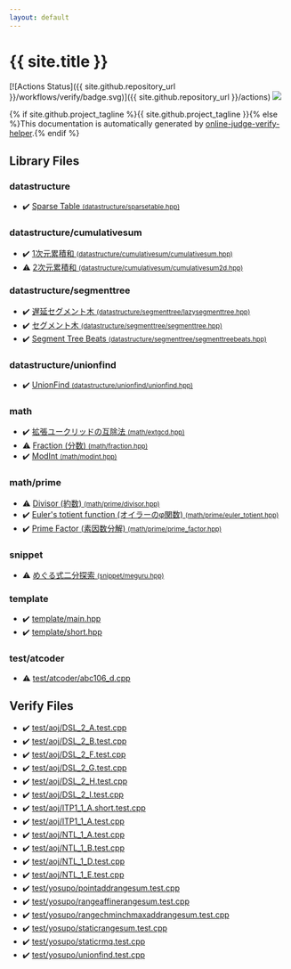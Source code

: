 ```yaml
---
layout: default
---
```


<!-- mathjax config similar to math.stackexchange -->
<script type="text/javascript" async
  src="https://cdnjs.cloudflare.com/ajax/libs/mathjax/2.7.5/MathJax.js?config=TeX-MML-AM_CHTML">
</script>
<script type="text/x-mathjax-config">
  MathJax.Hub.Config({
    TeX: { equationNumbers: { autoNumber: "AMS" }},
    tex2jax: {
      inlineMath: [ ['$','$'] ],
      processEscapes: true
    },
    "HTML-CSS": { matchFontHeight: false },
    displayAlign: "left",
    displayIndent: "2em"
  });
</script>

<script type="text/javascript" src="https://cdnjs.cloudflare.com/ajax/libs/jquery/3.4.1/jquery.min.js"></script>
<script src="https://cdn.jsdelivr.net/npm/jquery-balloon-js@1.1.2/jquery.balloon.min.js" integrity="sha256-ZEYs9VrgAeNuPvs15E39OsyOJaIkXEEt10fzxJ20+2I=" crossorigin="anonymous"></script>
<script type="text/javascript" src="assets/js/copy-button.js"></script>
<link rel="stylesheet" href="assets/css/copy-button.css" />


# {{ site.title }}

[![Actions Status]({{ site.github.repository_url }}/workflows/verify/badge.svg)]({{ site.github.repository_url }}/actions)
<a href="{{ site.github.repository_url }}"><img src="https://img.shields.io/github/last-commit/{{ site.github.owner_name }}/{{ site.github.repository_name }}" /></a>

{% if site.github.project_tagline %}{{ site.github.project_tagline }}{% else %}This documentation is automatically generated by <a href="https://github.com/kmyk/online-judge-verify-helper">online-judge-verify-helper</a>.{% endif %}

## Library Files

<div id="8dc87745f885a4cc532acd7b15b8b5fe"></div>

### datastructure

* :heavy_check_mark: <a href="library/datastructure/sparsetable.hpp.html">Sparse Table <small>(datastructure/sparsetable.hpp)</small></a>


<div id="053d19836570d3243deead9fd40452d5"></div>

### datastructure/cumulativesum

* :heavy_check_mark: <a href="library/datastructure/cumulativesum/cumulativesum.hpp.html">1次元累積和 <small>(datastructure/cumulativesum/cumulativesum.hpp)</small></a>
* :warning: <a href="library/datastructure/cumulativesum/cumulativesum2d.hpp.html">2次元累積和 <small>(datastructure/cumulativesum/cumulativesum2d.hpp)</small></a>


<div id="23b0293042a380c2b90b74c55c0e1d22"></div>

### datastructure/segmenttree

* :heavy_check_mark: <a href="library/datastructure/segmenttree/lazysegmenttree.hpp.html">遅延セグメント木 <small>(datastructure/segmenttree/lazysegmenttree.hpp)</small></a>
* :heavy_check_mark: <a href="library/datastructure/segmenttree/segmenttree.hpp.html">セグメント木 <small>(datastructure/segmenttree/segmenttree.hpp)</small></a>
* :heavy_check_mark: <a href="library/datastructure/segmenttree/segmenttreebeats.hpp.html">Segment Tree Beats <small>(datastructure/segmenttree/segmenttreebeats.hpp)</small></a>


<div id="30b7082b479ad4b7861d398d23468641"></div>

### datastructure/unionfind

* :heavy_check_mark: <a href="library/datastructure/unionfind/unionfind.hpp.html">UnionFind <small>(datastructure/unionfind/unionfind.hpp)</small></a>


<div id="7e676e9e663beb40fd133f5ee24487c2"></div>

### math

* :heavy_check_mark: <a href="library/math/extgcd.hpp.html">拡張ユークリッドの互除法 <small>(math/extgcd.hpp)</small></a>
* :warning: <a href="library/math/fraction.hpp.html">Fraction (分数) <small>(math/fraction.hpp)</small></a>
* :heavy_check_mark: <a href="library/math/modint.hpp.html">ModInt <small>(math/modint.hpp)</small></a>


<div id="284ec5e6a3c30a992cd88179b43d3dce"></div>

### math/prime

* :warning: <a href="library/math/prime/divisor.hpp.html">Divisor (約数) <small>(math/prime/divisor.hpp)</small></a>
* :heavy_check_mark: <a href="library/math/prime/euler_totient.hpp.html">Euler's totient function (オイラーのφ関数) <small>(math/prime/euler_totient.hpp)</small></a>
* :heavy_check_mark: <a href="library/math/prime/prime_factor.hpp.html">Prime Factor (素因数分解) <small>(math/prime/prime_factor.hpp)</small></a>


<div id="54de4c5e0ecfc39083b31b56ee36cb19"></div>

### snippet

* :warning: <a href="library/snippet/meguru.hpp.html">めぐる式二分探索 <small>(snippet/meguru.hpp)</small></a>


<div id="66f6181bcb4cff4cd38fbc804a036db6"></div>

### template

* :heavy_check_mark: <a href="library/template/main.hpp.html">template/main.hpp</a>
* :heavy_check_mark: <a href="library/template/short.hpp.html">template/short.hpp</a>


<div id="e8ba03245cc911ba95395348d53122a0"></div>

### test/atcoder

* :warning: <a href="library/test/atcoder/abc106_d.cpp.html">test/atcoder/abc106_d.cpp</a>


## Verify Files

* :heavy_check_mark: <a href="verify/test/aoj/DSL_2_A.test.cpp.html">test/aoj/DSL_2_A.test.cpp</a>
* :heavy_check_mark: <a href="verify/test/aoj/DSL_2_B.test.cpp.html">test/aoj/DSL_2_B.test.cpp</a>
* :heavy_check_mark: <a href="verify/test/aoj/DSL_2_F.test.cpp.html">test/aoj/DSL_2_F.test.cpp</a>
* :heavy_check_mark: <a href="verify/test/aoj/DSL_2_G.test.cpp.html">test/aoj/DSL_2_G.test.cpp</a>
* :heavy_check_mark: <a href="verify/test/aoj/DSL_2_H.test.cpp.html">test/aoj/DSL_2_H.test.cpp</a>
* :heavy_check_mark: <a href="verify/test/aoj/DSL_2_I.test.cpp.html">test/aoj/DSL_2_I.test.cpp</a>
* :heavy_check_mark: <a href="verify/test/aoj/ITP1_1_A.short.test.cpp.html">test/aoj/ITP1_1_A.short.test.cpp</a>
* :heavy_check_mark: <a href="verify/test/aoj/ITP1_1_A.test.cpp.html">test/aoj/ITP1_1_A.test.cpp</a>
* :heavy_check_mark: <a href="verify/test/aoj/NTL_1_A.test.cpp.html">test/aoj/NTL_1_A.test.cpp</a>
* :heavy_check_mark: <a href="verify/test/aoj/NTL_1_B.test.cpp.html">test/aoj/NTL_1_B.test.cpp</a>
* :heavy_check_mark: <a href="verify/test/aoj/NTL_1_D.test.cpp.html">test/aoj/NTL_1_D.test.cpp</a>
* :heavy_check_mark: <a href="verify/test/aoj/NTL_1_E.test.cpp.html">test/aoj/NTL_1_E.test.cpp</a>
* :heavy_check_mark: <a href="verify/test/yosupo/pointaddrangesum.test.cpp.html">test/yosupo/pointaddrangesum.test.cpp</a>
* :heavy_check_mark: <a href="verify/test/yosupo/rangeaffinerangesum.test.cpp.html">test/yosupo/rangeaffinerangesum.test.cpp</a>
* :heavy_check_mark: <a href="verify/test/yosupo/rangechminchmaxaddrangesum.test.cpp.html">test/yosupo/rangechminchmaxaddrangesum.test.cpp</a>
* :heavy_check_mark: <a href="verify/test/yosupo/staticrangesum.test.cpp.html">test/yosupo/staticrangesum.test.cpp</a>
* :heavy_check_mark: <a href="verify/test/yosupo/staticrmq.test.cpp.html">test/yosupo/staticrmq.test.cpp</a>
* :heavy_check_mark: <a href="verify/test/yosupo/unionfind.test.cpp.html">test/yosupo/unionfind.test.cpp</a>


